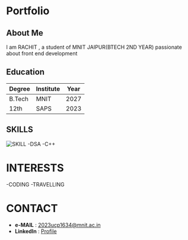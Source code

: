 # Portfolio
## About Me


I am RACHIT  , a student of MNIT JAIPUR(BTECH 2ND YEAR) passionate about front end development

## Education

|Degree   | Institute | Year  |
|----     | -----     | ------|
|B.Tech   | MNIT      |  2027 |
|12th     | SAPS      | 2023  |

## SKILLS
![SKILL](https://media.istockphoto.com/id/537331500/photo/programming-code-abstract-technology-background-of-software-deve.jpg?s=612x612&w=0&k=20&c=jlYes8ZfnCmD0lLn-vKvzQoKXrWaEcVypHnB5MuO-g8=)
-DSA
-C++

# INTERESTS
-CODING
-TRAVELLING

# CONTACT
- **e-MAIL** : [2023ucp1634@mnit.ac.in](mailto:2023ucp1634@mnit.ac.in)
- **LinkedIn** : [Profile](linked.com)

